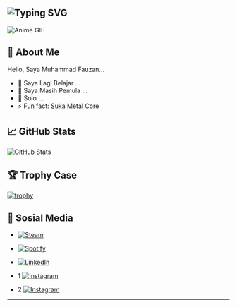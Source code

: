 ## ![Typing SVG](https://readme-typing-svg.herokuapp.com?color=%2336BCF7&lines=HALOOO+SELAMAT+DATANG;Reality+Club+%F0%9F%8C%9F;Anime+Lover+%F0%9F%8C%9F;)

![Anime GIF](https://media.giphy.com/media/X8xTHb8JVXwRi/giphy.gif?cid=ecf05e47v3y56fj1vvn9o0oj1dkhpflvodb8be8p0w4gc2yq&ep=v1_gifs_search&rid=giphy.gif&ct=g)

## 🌟 About Me

Hello, Saya Muhammad Fauzan...

- 🔭 Saya Lagi Belajar ...
- 🌱 Saya Masih Pemula ...
- 👯 Solo ...
- ⚡ Fun fact: Suka Metal Core

## 📈 GitHub Stats

![GitHub Stats](https://github-readme-stats.vercel.app/api?username=mhmmdffzz&show_icons=true&theme=radical)

## 🏆 Trophy Case

[![trophy](https://github-profile-trophy.vercel.app/?username=mhmmdffzz&theme=onedark)](https://github.com/ryo-ma/github-profile-trophy)

## 🐍 Sosial Media
- [![Steam](https://img.shields.io/badge/-Steam-000000?style=flat&logo=Steam&logoColor=white)](https://steamcommunity.com/profiles/76561199037187552/)

- [![Spotify](https://img.shields.io/badge/-Spotify-1DB954?style=flat&logo=Spotify&logoColor=white)](https://open.spotify.com/user/30nuqny6sqak9ghl7egqu9o47?si=0d448c78585645af)

- [![LinkedIn](https://img.shields.io/badge/-LinkedIn-blue?style=flat&logo=Linkedin&logoColor=white)](https://www.linkedin.com/in/muhammadfauzan05/)

- 1
[![Instagram](https://img.shields.io/badge/-Instagram-E4405F?style=flat&logo=Instagram&logoColor=white)](https://www.instagram.com/mhmmdffzz/)
- 2
[![Instagram](https://img.shields.io/badge/-Instagram-E4405F?style=flat&logo=Instagram&logoColor=white)](https://www.instagram.com/naannyyaa/)



---
